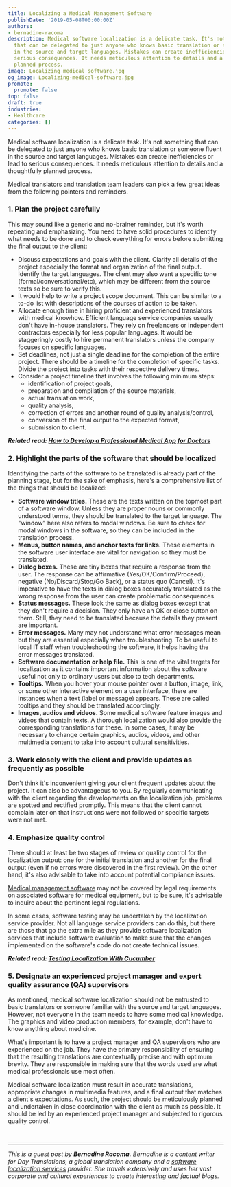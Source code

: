 ```yaml
---
title: Localizing a Medical Management Software
publishDate: '2019-05-08T00:00:00Z'
authors:
- bernadine-racoma
description: Medical software localization is a delicate task. It's not something
  that can be delegated to just anyone who knows basic translation or someone fluent
  in the source and target languages. Mistakes can create inefficiencies or lead to
  serious consequences. It needs meticulous attention to details and a thoughtfully
  planned process.
image: Localizing_medical_software.jpg
og_image: Localizing-medical-software.jpg
promote:
  promote: false
top: false
draft: true
industries:
- Healthcare
categories: []
---
```

Medical software localization is a delicate task. It's not something that can be delegated to just anyone who knows basic translation or someone fluent in the source and target languages. Mistakes can create inefficiencies or lead to serious consequences. It needs meticulous attention to details and a thoughtfully planned process.

Medical translators and translation team leaders can pick a few great ideas from the following pointers and reminders.

### 1. Plan the project carefully

This may sound like a generic and no-brainer reminder, but it's worth repeating and emphasizing. You need to have solid procedures to identify what needs to be done and to check everything for errors before submitting the final output to the client:

* Discuss expectations and goals with the client. Clarify all details of the project especially the format and organization of the final output. Identify the target languages. The client may also want a specific tone (formal/conversational/etc), which may be different from the source texts so be sure to verify this.
* It would help to write a project scope document. This can be similar to a to-do list with descriptions of the courses of action to be taken.
* Allocate enough time in hiring proficient and experienced translators with medical knowhow. Efficient language service companies usually don't have in-house translators. They rely on freelancers or independent contractors especially for less popular languages. It would be staggeringly costly to hire permanent translators unless the company focuses on specific languages.
* Set deadlines, not just a single deadline for the completion of the entire project. There should be a timeline for the completion of specific tasks. Divide the project into tasks with their respective delivery times.
* Consider a project timeline that involves the following minimum steps:
  * identification of project goals,
  * preparation and compilation of the source materials,
  * actual translation work,
  * quality analysis,
  * correction of errors and another round of quality analysis/control,
  * conversion of the final output to the expected format,
  * submission to client.

***Related read: [How to Develop a Professional Medical App for Doctors](https://anadea.info/blog/how-to-develop-a-professional-medical-app-for-doctors)***

### 2. Highlight the parts of the software that should be localized

Identifying the parts of the software to be translated is already part of the planning stage, but for the sake of emphasis, here's a comprehensive list of the things that should be localized:

* **Software window titles.** These are the texts written on the topmost part of a software window. Unless they are proper nouns or commonly understood terms, they should be translated to the target language. The "window" here also refers to modal windows. Be sure to check for modal windows in the software, so they can be included in the translation process.
* **Menus, button names, and anchor texts for links.** These elements in the software user interface are vital for navigation so they must be translated.
* **Dialog boxes.** These are tiny boxes that require a response from the user. The response can be affirmative (Yes/OK/Confirm/Proceed), negative (No/Discard/Stop/Go Back), or a status quo (Cancel). It's imperative to have the texts in dialog boxes accurately translated as the wrong response from the user can create problematic consequences.
* **Status messages.** These look the same as dialog boxes except that they don't require a decision. They only have an OK or close button on them. Still, they need to be translated because the details they present are important.
* **Error messages.** Many may not understand what error messages mean but they are essential especially when troubleshooting. To be useful to local IT staff when troubleshooting the software, it helps having the error messages translated.
* **Software documentation or help file.** This is one of the vital targets for localization as it contains important information about the software useful not only to ordinary users but also to tech departments.
* **Tooltips.** When you hover your mouse pointer over a button, image, link, or some other interactive element on a user interface, there are instances when a text (label or message) appears. These are called tooltips and they should be translated accordingly.
* **Images, audios and videos.** Some medical software feature images and videos that contain texts. A thorough localization would also provide the corresponding translations for these. In some cases, it may be necessary to change certain graphics, audios, videos, and other multimedia content to take into account cultural sensitivities.

### 3. Work closely with the client and provide updates as frequently as possible

Don't think it's inconvenient giving your client frequent updates about the project. It can also be advantageous to you. By regularly communicating with the client regarding the developments on the localization job, problems are spotted and rectified promptly. This means that the client cannot complain later on that instructions were not followed or specific targets were not met.

### 4. Emphasize quality control

There should at least be two stages of review or quality control for the localization output: one for the initial translation and another for the final output (even if no errors were discovered in the first review). On the other hand, it's also advisable to take into account potential compliance issues.

[Medical management software](https://anadea.info/solutions/medical-app-development/hospital-management-development) may not be covered by legal requirements on associated software for medical equipment, but to be sure, it's advisable to inquire about the pertinent legal regulations.

In some cases, software testing may be undertaken by the localization service provider. Not all language service providers can do this, but there are those that go the extra mile as they provide software localization services that include software evaluation to make sure that the changes implemented on the software's code do not create technical issues.

***Related read: [Testing Localization With Cucumber](https://anadea.info/blog/testing-localization-with-cucumber)***

### 5. Designate an experienced project manager and expert quality assurance (QA) supervisors

As mentioned, medical software localization should not be entrusted to basic translators or someone familiar with the source and target languages. However, not everyone in the team needs to have some medical knowledge. The graphics and video production members, for example, don't have to know anything about medicine.

What's important is to have a project manager and QA supervisors who are experienced on the job. They have the primary responsibility of ensuring that the resulting translations are contextually precise and with optimum brevity. They are responsible in making sure that the words used are what medical professionals use most often.

Medical software localization must result in accurate translations, appropriate changes in multimedia features, and a final output that matches a client's expectations. As such, the project should be meticulously planned and undertaken in close coordination with the client as much as possible. It should be led by an experienced project manager and subjected to rigorous quality control.

<br />

---
*This is a guest post by **Bernadine Racoma.** Bernadine is a content writer for Day Translations, a global translation company and a <a href="https://www.daytranslations.com/localization-services/" target="_blank">software localization services</a> provider. She travels extensively and uses her vast corporate and cultural experiences to create interesting and factual blogs.*
